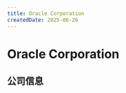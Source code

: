 ```yaml
---
title: Oracle Corporation
createdDate: 2025-06-26
---
```


# Oracle Corporation

## 公司信息

<DirectHireCompanyTable state="texas" city="austin" companyJsonFileName="oracle" />